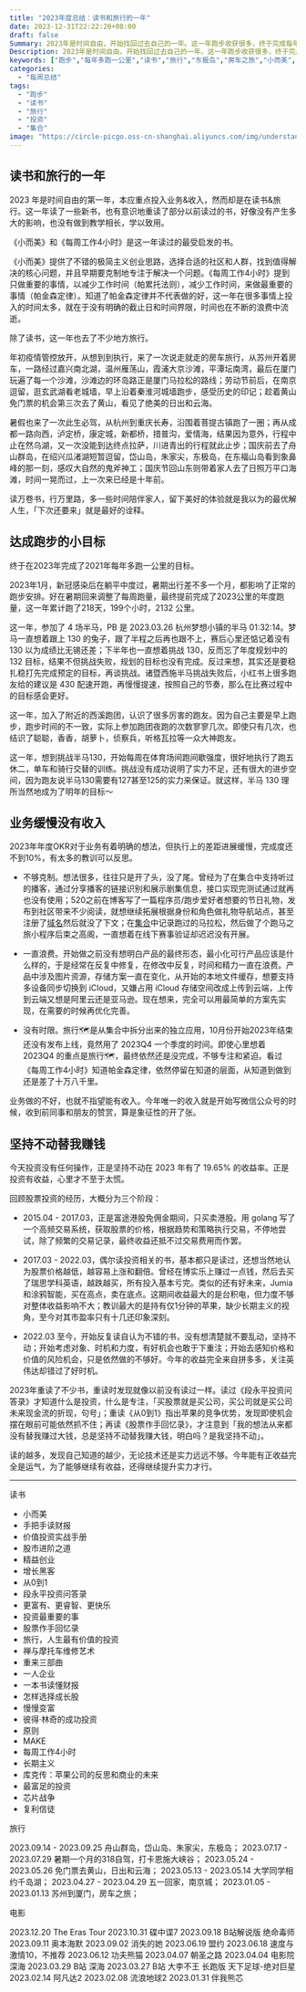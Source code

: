 ```yaml
---
title: "2023年度总结：读书和旅行的一年"
date: 2023-12-31T22:22:20+08:00
draft: false
Summary: 2023年是时间自由，开始找回过去自己的一年。这一年跑步收获很多，终于完成每年多跑一公里的目标，跑步路上也有不少思考；虽然不是一直在旅行，往回看却又感觉经常在旅行，房车之旅，此生必驾，舟山群岛；想做的产品进展缓慢没有收入，好在投资有幸运女神眷顾，不用担心给自己三年时间的想法无法继续。
Description: 2023年是时间自由，开始找回过去自己的一年。这一年跑步收获很多，终于完成每年多跑一公里的目标，跑步路上也有不少思考；虽然不是一直在旅行，往回看却又感觉经常在旅行，房车之旅，此生必驾，舟山群岛；想做的产品进展缓慢没有收入，好在投资有幸运女神眷顾，不用担心给自己三年时间的想法无法继续。
keywords: ["跑步","每年多跑一公里","读书","旅行","东极岛","房车之旅","小而美","价值投资","集合","旅行🗺️","TTW"]
categories:
  - "每周总结"
tags:
  - "跑步"
  - "读书"
  - "旅行"
  - "投资"
  - "集合"
image: "https://circle-picgo.oss-cn-shanghai.aliyuncs.com/img/understand-and-action.png"
---
```


## 读书和旅行的一年

2023 年是时间自由的第一年，本应重点投入业务&收入，然而却是在读书&旅行。这一年读了一些新书，也有意识地重读了部分以前读过的书，好像没有产生多大的影响，也没有做到教学相长，学以致用。

《小而美》和《每周工作4小时》是这一年读过的最受启发的书。

《小而美》提供了不错的极简主义创业思路，选择合适的社区和人群，找到值得解决的核心问题，并且早期要克制地专注于解决一个问题。《每周工作4小时》提到只做重要的事情，以减少工作时间（帕累托法则），减少工作时间，来做最重要的事情（帕金森定律）。知道了帕金森定律并不代表做的好，这一年在很多事情上投入的时间太多，就在于没有明确的截止日和时间界限，时间也在不断的浪费中流逝。

除了读书，这一年也去了不少地方旅行。

年初疫情管控放开，从想到到执行，来了一次说走就走的房车旅行，从苏州开着房车，一路经过嘉兴南北湖，温州雁荡山，霞浦大京沙滩，平潭坛南湾，最后在厦门玩遍了每一个沙滩，沙滩边的环岛路正是厦门马拉松的路线；劳动节前后，在南京逗留，逛玄武湖看老城墙，早上沿着秦淮河城墙跑步，感受历史的印记；趁着黄山免门票的机会第三次去了黄山，看见了绝美的日出和云海。

暑假也来了一次此生必驾，从杭州到重庆长寿，沿围着菩提古镇跑了一圈；再从成都一路向西，泸定桥，康定城，新都桥，措普沟，爱情海，结果因为意外，行程中止在然乌湖，又一次没能到达终点拉萨，川进青出的行程就此止步；国庆前去了舟山群岛，在绍兴瓜渚湖短暂逗留，岱山岛，朱家尖，东极岛，在东福山岛看到象鼻峰的那一刻，感叹大自然的鬼斧神工；国庆节回山东则带着家人去了日照万平口海滩，时间一晃而过，上一次来已经是十年前。

读万卷书，行万里路，多一些时间陪伴家人，留下美好的体验就是我以为的最优解人生，「下次还要来」就是最好的诠释。

## 达成跑步的小目标

终于在2023年完成了2021年每年多跑一公里的目标。

2023年1月，新冠感染后在躺平中度过，暑期出行差不多一个月，都影响了正常的跑步安排。好在暑期回来调整了每周跑量，最终提前完成了2023公里的年度跑量，这一年累计跑了218天，199个小时，2132 公里。

这一年，参加了 4 场半马，PB 是 2023.03.26 杭州梦想小镇的半马 01:32:14。梦马一直想着跟上 130 的兔子，跟了半程之后再也跟不上，赛后心里还惦记着没有 130 以为成绩比无锡还差；下半年也一直想着挑战 130，反而忘了年度规划中的 132 目标，结果不但挑战失败，规划的目标也没有完成。反过来想，其实还是要稳扎稳打先完成预定的目标，再谈挑战。诸暨西施半马挑战失败后，小红书上很多跑友给的建议是 430 配速开跑，再慢慢提速，按照自己的节奏，那么在比赛过程中的目标感会更好。

这一年，加入了附近的西溪跑团，认识了很多厉害的跑友。因为自己主要是早上跑步，跑步时间的不一致，实际上参加跑团夜跑的次数寥寥几次。即使只有几次，也结识了聪聪，香香，胡萝卜，侦察兵，听格瓦拉等一众大神跑友。

这一年，想到挑战半马130，开始每周在体育场间跑间歇强度，很好地执行了跑五休二，单车和骑行交替的训练。挑战没有成功说明了实力不足，还有很大的进步空间，因为跑友说半马130需要有127甚至125的实力来保证。就这样，半马 130 理所当然地成为了明年的目标～

## 业务缓慢没有收入

2023年年度OKR对于业务有着明确的想法，但执行上的差距进展缓慢，完成度还不到10%，有太多的教训可以反思。

- 不够克制。想法很多，往往只是开了头，没了尾。曾经为了在集合中支持听过的播客，通过分享播客的链接识别和展示剧集信息，接口实现完测试通过就再也没有使用；520之前在博客写了一篇程序员/跑步爱好者想要的节日礼物，发布到社区带来不少阅读，就想继续拓展根据身份和角色做礼物导航站点，甚至注册了[域名](https://gift2best.com)然后就没了下文；在[集合](https://apps.apple.com/us/app/circle-record-and-quantify/id1501780756)中记录跑过的马拉松，然后做了个跑马之旅小程序后束之高阁，一直想着在线下赛事验证却迟迟没有开展。

- 一直浪费。开始做之前没有想明白产品的最终形态，最小化可行产品应该是什么样的，于是经常在反复中修复，在修改中反复，时间和精力一直在浪费。产品中涉及图片资源，存储方案一直在变化，从开始的本地文件缓存，想要支持多设备同步切换到 iCloud，又嫌占用 iCloud 存储空间改成上传到云端，上传到云端又想是阿里云还是亚马逊。现在想来，完全可以用最简单的方案先实现，在需要的时候再优化完善。

- 没有时限。旅行🗺️是从集合中拆分出来的独立应用，10月份开始2023年结束还没有发布上线，竟然用了 2023Q4 一个季度的时间。即使心里想着 2023Q4 的重点是旅行🗺️，最终依然还是没完成，不够专注和紧迫。看过《每周工作4小时》知道帕金森定律，依然停留在知道的层面，从知道到做到还是差了十万八千里。

业务做的不好，也就不指望能有收入。今年唯一的收入就是开始写微信公众号的时候，收到前同事和朋友的赞赏，算是象征性的开了张。

## 坚持不动替我赚钱

今天投资没有任何操作，正是坚持不动在 2023 年有了 19.65% 的收益率。正是投资有收益，心里才不至于太慌。

回顾股票投资的经历，大概分为三个阶段：

- 2015.04 - 2017.03，正是富途港股免佣金期间，只买卖港股。用 golang 写了一个高频交易系统，获取股票的价格，根据趋势和策略执行交易，不停地尝试，除了频繁的交易记录，最终收益还抵不过交易费用而作罢。

- 2017.03 - 2022.03，偶尔读投资相关的书，基本都只是读过，还想当然地认为股票价格越低，越容易上涨和翻倍。曾经在博实乐上赚过一点钱，然后去买了瑞思学科英语，越跌越买，所有投入基本亏完。类似的还有好未来，Jumia 和涂鸦智能，买在高点，卖在底点。这期间收益最大的是台积电，但力度不够对整体收益影响不大；教训最大的是持有仅1分钟的苹果，缺少长期主义的视角，至今对其市盈率只有十几还印象深刻。

- 2022.03 至今，开始反复读自认为不错的书，没有想清楚就不要乱动，坚持不动；开始考虑对象、时机和力度，有好机会也敢于下重注；开始去感知价格和价值的风险机会，只是依然做的不够好。今年的收益完全来自拼多多，关注英伟达却错过了好时机。

2023年重读了不少书，重读时发现就像以前没有读过一样。读过《段永平投资问答录》才知道什么是投资，什么是专注，「买股票就是买公司，买公司就是买公司未来现金流的折现，句号」；重读《从0到1》指出苹果的竞争优势，发现即使机会摆在眼前可能依然抓不住；再读《股票作手回忆录》，才注意到「我的想法从来都没有替我赚过大钱，总是坚持不动替我赚大钱，明白吗？是我坚持不动」。

读的越多，发现自己知道的越少，无论技术还是实力远远不够。今年能有正收益完全是运气，为了能够继续有收益，还得继续提升实力才行。

---

读书

- 小而美
- 手把手读财报
- 价值投资实战手册
- 股市进阶之道
- 精益创业
- 增长黑客
- 从0到1
- 段永平投资问答录
- 更富有、更睿智、更快乐
- 投资最重要的事
- 股票作手回忆录
- 旅行，人生最有价值的投资
- 禅与摩托车维修艺术
- 重来三部曲
- 一人企业
- 一本书读懂财报
- 怎样选择成长股
- 慢慢变富
- 彼得·林奇的成功投资
- 原则
- MAKE
- 每周工作4小时
- 长期主义
- 库克传：苹果公司的反思和商业的未来
- 最富足的投资
- 芯片战争
- 复利信徒

旅行

2023.09.14 - 2023.09.25 舟山群岛，岱山岛、朱家尖，东极岛；
2023.07.17 - 2023.07.29 暑期一个月的318自驾，打卡恩施大峡谷；
2023.05.24 - 2023.05.26 免门票去黄山，日出和云海；
2023.05.13 - 2023.05.14 大学同学相约千岛湖；
2023.04.27 - 2023.04.29 五一回家，南京城；
2023.01.05 - 2023.01.13 苏州到厦门，房车之旅；

电影

2023.12.20 The Eras Tour
2023.10.31 碟中谍7
2023.09.18 B站解说版 绝命毒师
2023.09.11 奥本海默
2023.09.02 消失的她
2023.06.19 盟约
2023.06.18 速度与激情10，不推荐
2023.06.12 功夫熊猫
2023.04.07 朝圣之路
2023.04.04 电影院 深海
2023.03.29 B站 深海
2023.03.27 B站 大李不王 长跑版 天下足球-绝对巨星
2023.02.14 阿凡达2
2023.02.08 流浪地球2
2023.01.31 伴我熊芯
